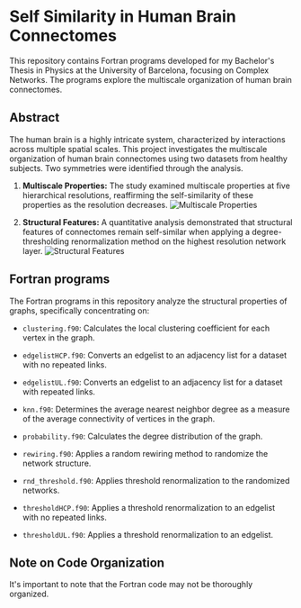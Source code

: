 # Self Similarity in Human Brain Connectomes

This repository contains Fortran programs developed for my Bachelor's Thesis in Physics at the University of Barcelona, focusing on Complex Networks. The programs explore the multiscale organization of human brain connectomes.

## Abstract

The human brain is a highly intricate system, characterized by interactions across multiple spatial scales. This project investigates the multiscale organization of human brain connectomes using two datasets from healthy subjects. Two symmetries were identified through the analysis.

1. **Multiscale Properties:** The study examined multiscale properties at five hierarchical resolutions, reaffirming the self-similarity of these properties as the resolution decreases.
   ![Multiscale Properties](images/multiscale_properties.png)

2. **Structural Features:** A quantitative analysis demonstrated that structural features of connectomes remain self-similar when applying a degree-thresholding renormalization method on the highest resolution network layer.
   ![Structural Features](images/structural_features.png)

## Fortran programs

The Fortran programs in this repository analyze the structural properties of graphs, specifically concentrating on:

- `clustering.f90`: Calculates the local clustering coefficient for each vertex in the graph.

- `edgelistHCP.f90`: Converts an edgelist to an adjacency list for a dataset with no repeated links.

- `edgelistUL.f90`: Converts an edgelist to an adjacency list for a dataset with repeated links.

- `knn.f90`: Determines the average nearest neighbor degree as a measure of the average connectivity of vertices in the graph.

- `probability.f90`: Calculates the degree distribution of the graph.

- `rewiring.f90`: Applies a random rewiring method to randomize the network structure.

- `rnd_threshold.f90`: Applies threshold renormalization to the randomized networks.

- `thresholdHCP.f90`: Applies a threshold renormalization to an edgelist with no repeated links.

- `thresholdUL.f90`: Applies a threshold renormalization to an edgelist.


## Note on Code Organization
It's important to note that the Fortran code may not be thoroughly organized. 
